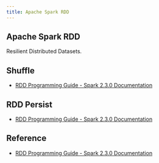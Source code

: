 ```yaml
---
title: Apache Spark RDD
---
```


## Apache Spark RDD
Resilient Distributed Datasets.

## Shuffle
* [RDD Programming Guide - Spark 2.3.0 Documentation](https://spark.apache.org/docs/2.3.0/rdd-programming-guide.html#shuffle-operations)


## RDD Persist
* [RDD Programming Guide - Spark 2.3.0 Documentation](https://spark.apache.org/docs/2.3.0/rdd-programming-guide.html#rdd-persistence)


## Reference
* [RDD Programming Guide - Spark 2.3.0 Documentation](https://spark.apache.org/docs/2.3.0/rdd-programming-guide.html#overview)
